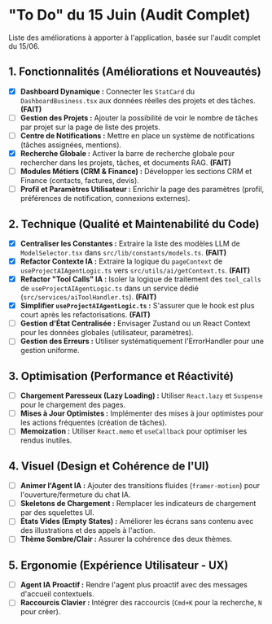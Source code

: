 
# "To Do" du 15 Juin (Audit Complet)

Liste des améliorations à apporter à l'application, basée sur l'audit complet du 15/06.

## 1. Fonctionnalités (Améliorations et Nouveautés)

- [x] **Dashboard Dynamique :** Connecter les `StatCard` du `DashboardBusiness.tsx` aux données réelles des projets et des tâches. **(FAIT)**
- [ ] **Gestion des Projets :** Ajouter la possibilité de voir le nombre de tâches par projet sur la page de liste des projets.
- [ ] **Centre de Notifications :** Mettre en place un système de notifications (tâches assignées, mentions).
- [x] **Recherche Globale :** Activer la barre de recherche globale pour rechercher dans les projets, tâches, et documents RAG. **(FAIT)**
- [ ] **Modules Métiers (CRM & Finance) :** Développer les sections CRM et Finance (contacts, factures, devis).
- [ ] **Profil et Paramètres Utilisateur :** Enrichir la page des paramètres (profil, préférences de notification, connexions externes).

## 2. Technique (Qualité et Maintenabilité du Code)

- [x] **Centraliser les Constantes :** Extraire la liste des modèles LLM de `ModelSelector.tsx` dans `src/lib/constants/models.ts`. **(FAIT)**
- [x] **Refactor Contexte IA :** Extraire la logique du `pageContext` de `useProjectAIAgentLogic.ts` vers `src/utils/ai/getContext.ts`. **(FAIT)**
- [x] **Refactor "Tool Calls" IA :** Isoler la logique de traitement des `tool_calls` de `useProjectAIAgentLogic.ts` dans un service dédié (`src/services/aiToolHandler.ts`). **(FAIT)**
- [x] **Simplifier `useProjectAIAgentLogic.ts` :** S'assurer que le hook est plus court après les refactorisations. **(FAIT)**
- [ ] **Gestion d'État Centralisée :** Envisager Zustand ou un React Context pour les données globales (utilisateur, paramètres).
- [ ] **Gestion des Erreurs :** Utiliser systématiquement l'ErrorHandler pour une gestion uniforme.

## 3. Optimisation (Performance et Réactivité)

- [ ] **Chargement Paresseux (Lazy Loading) :** Utiliser `React.lazy` et `Suspense` pour le chargement des pages.
- [ ] **Mises à Jour Optimistes :** Implémenter des mises à jour optimistes pour les actions fréquentes (création de tâches).
- [ ] **Memoization :** Utiliser `React.memo` et `useCallback` pour optimiser les rendus inutiles.

## 4. Visuel (Design et Cohérence de l'UI)

- [ ] **Animer l'Agent IA :** Ajouter des transitions fluides (`framer-motion`) pour l'ouverture/fermeture du chat IA.
- [ ] **Skeletons de Chargement :** Remplacer les indicateurs de chargement par des squelettes UI.
- [ ] **États Vides (Empty States) :** Améliorer les écrans sans contenu avec des illustrations et des appels à l'action.
- [ ] **Thème Sombre/Clair :** Assurer la cohérence des deux thèmes.

## 5. Ergonomie (Expérience Utilisateur - UX)

- [ ] **Agent IA Proactif :** Rendre l'agent plus proactif avec des messages d'accueil contextuels.
- [ ] **Raccourcis Clavier :** Intégrer des raccourcis (`Cmd+K` pour la recherche, `N` pour créer).
